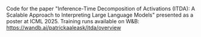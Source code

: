 Code for the paper "Inference-Time Decomposition of Activations (ITDA): A Scalable Approach to Interpreting Large Language Models" presented as a poster at ICML 2025. Training runs available on W&B: https://wandb.ai/patrickaaleask/itda/overview
